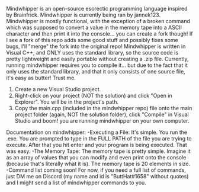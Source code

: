 Mindwhipper is an open-source esorectic programming language inspired by Brainfrick. Mindwhipper is currently being ran by jannek123.
Mindwhipper is mostly functional, with the exception of a broken command which was supposed to convert a value in the memory tape into a ASCII character and then print it into the console... you can create a fork though!
If I see a fork of this repo adds some good stuff and possibly fixes some bugs, I'll "merge" the fork into the original repo!
Mindwhipper is written in Visual C++, and ONLY uses the standard library, so the source code is pretty lightweight and easily portable without creating a .zip file.
Currently, running mindwhipper requires you to compile it... but due to the fact that it only uses the standard library, and that it only consists of one source file, it's easy as butter! Trust me.
1. Create a new Visual Studio project.
2. Right-click on your project (NOT the solution) and click "Open in Explorer". You will be in the project's path.
3. Copy the main.cpp (included in the mindwhipper repo) file onto the main project folder (again, NOT the solution folder), click "Compile" in Visual Studio and boom! you are running mindwhipper on your own computer.

Documentation on mindwhipper:
-Executing a File:
It's simple. You run the .exe. You are prompted to type in the FULL PATH of the file you are trying to execute. After that you hit enter and your program is being executed. That was easy.
-The Memory Tape:
The memory tape is pretty simple. Imagine it as an array of values that you can modify and even print onto the console (because that's literally what it is). The memory tape is 20 elements in size. 
-Command list coming soon! For now, if you need a full list of commands, just DM me on Discord (my name and id is "ButtHat#1658" without quotes) and I might send a list of mindwhipper commands to you.
